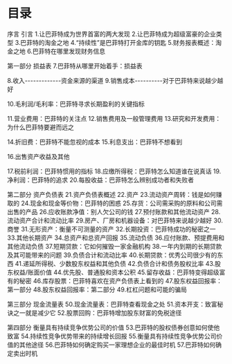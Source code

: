 # 目录
序言
引言
1.让巴菲特成为世界首富的两大发现
2.让巴菲特成为超级富豪的企业类型
3.巴菲特的淘金之地
4.“持续性”是巴菲特打开金库的钥匙
5.财务报表概述：淘金之地
6.巴菲特在哪里发现财务信息

第一部分 损益表
7.巴菲特从哪里开始着手：损益表

8.收入-------------资金来源的渠道
9.销售成本----------对于巴菲特来说越少越好

10.毛利润/毛利率：巴菲特寻求长期盈利的关键指标

11.营业费用：巴菲特的关注点
12.销售费用及一般管理费用
13.研究和开发费用：为什么巴菲特要避而远之

14.折旧费：巴菲特不能忽视的成本
15.利息支出：巴菲特不想看到

16.出售资产收益及其他

17.税前利润：巴菲特惯用的指标
18.应缴所得税：巴菲特怎么知道谁在说真话
19.净利润：巴菲特的追求
20.每股收益：巴菲特怎么辨别成功者和失败者

第二部分 资产负债表
21.资产负债表概述
22.资产
23.流动资产周转：钱是如何赚取的
24.现金和现金等价物：巴菲特的困惑
25.存货：公司需采购的原料和公司需出售的产品
26.应收账款净值：别人欠公司的钱
27.预付账款和其他流动资产
28.流动资产合计和流动比率
29.房产、厂房和机器设备：对巴菲特来说越少越好
30.商誉
31.无形资产：衡量不可测量的资产
32.长期投资：巴菲特成功的秘密之一
33.其他长期资产
34.总资产和总资产回报
35.流动负债
36.应付账款、预提费用和其他流动负债
37.短期贷款：它如何摧毁一家金融机构
38.一年内到期的长期贷款及其可能带来的问题
39.负债合计和流动比率
40.长期贷款：优秀公司很少有的东西
41.递延所得税、少数股东权益和其他负债
42.负债合计和债务股权比率
43.股东权益/账面价值
44.优先股、普通股和资本公积
45.留存收益：巴菲特变得超级富有的秘密
46.库存股票：巴菲特喜欢在资产负债表上看到的
47.股东权益回报率：第一部分
48.股东权益回报率：第二部分
49.杠杠问题和可能的骗局

第三部分 现金流量表
50.现金流量表：巴菲特查看现金之处
51.资本开支：致富秘诀之一就是减少它
52.股票回购：巴菲特增加股东财富的免税途径

第四部分 衡量具有持续竞争优势公司的价值
53.巴菲特的股权债券创意如何使他致富
54.持续性竞争优势带来的持续增长回报
55.衡量具有持续性竞争优势公司价值的其他途径
56.巴菲特如何确定购买一家理想企业的最佳时机
57.巴菲特如何确定卖出时机
